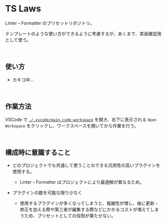 # TS Laws

Linter・Formatter のプリセットリポジトリ。

テンプレートのような使い方ができるように考慮するが、あくまで、実装確認用として使う。

<br />

## 使い方

- カキコ中...

<br />

## 作業方法

VSCode で [`./.vscode/main.code-workspace`](.vscode/main.code-workspace) を開き、右下に表示される `Open Workspace` をクリックし、ワークスペースを開いてから作業を行う。

<br />

## 構成時に意識すること

- どのプロジェクトでも共通して使うことのできる汎用性の高いプラグインを使用する。
  - Linter・Formatter はプロジェクトにより最適解が異なるため。

- プラグインの数を可能な限り少なく

  - 使用するプラグインが多くなってしまうと、複雑性が増し、後に更新・修正を加える際や第三者が編集する際などにかかるコストが増えてしまうため、プリセットとしての役割が果たせない。
